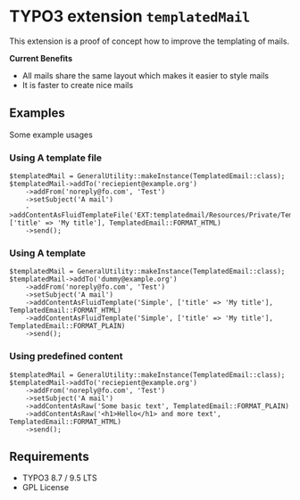# TYPO3 extension `templatedMail`

This extension is a proof of concept how to improve the templating of mails.

**Current Benefits**

- All mails share the same layout which makes it easier to style mails
- It is faster to create nice mails

## Examples

Some example usages

### Using A template file

```
$templatedMail = GeneralUtility::makeInstance(TemplatedEmail::class);
$templatedMail->addTo('reciepient@example.org')
    ->addFrom('noreply@fo.com', 'Test')
    ->setSubject('A mail')
    ->addContentAsFluidTemplateFile('EXT:templatedmail/Resources/Private/Templates/Examples/Example.html', ['title' => 'My title'], TemplatedEmail::FORMAT_HTML)
    ->send();
```

### Using A template

```
$templatedMail = GeneralUtility::makeInstance(TemplatedEmail::class);
$templatedMail->addTo('dummy@example.org')
    ->addFrom('noreply@fo.com', 'Test')
    ->setSubject('A mail')
    ->addContentAsFluidTemplate('Simple', ['title' => 'My title'], TemplatedEmail::FORMAT_HTML)
    ->addContentAsFluidTemplate('Simple', ['title' => 'My title'], TemplatedEmail::FORMAT_PLAIN)
    ->send();
```

### Using predefined content

```
$templatedMail = GeneralUtility::makeInstance(TemplatedEmail::class);
$templatedMail->addTo('reciepient@example.org')
    ->addFrom('noreply@fo.com', 'Test')
    ->setSubject('A mail')
    ->addContentAsRaw('Some basic text', TemplatedEmail::FORMAT_PLAIN)
    ->addContentAsRaw('<h1>Hello</h1> and more text', TemplatedEmail::FORMAT_HTML)
    ->send();
```

## Requirements

- TYPO3 8.7 / 9.5 LTS
- GPL License
